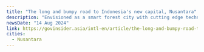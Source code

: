 ```yaml
---
title: "The long and bumpy road to Indonesia's new capital, Nusantara"
description: "Envisioned as a smart forest city with cutting edge technology and flying taxis, the Joko Widodo administration's ambitious project has stalled due to limited state budget and private sector investment."
newsDate: "14 Aug 2024"
link: https://govinsider.asia/intl-en/article/the-long-and-bumpy-road-to-indonesias-new-capital-nusantara
cities:
  - Nusantara
---
```

